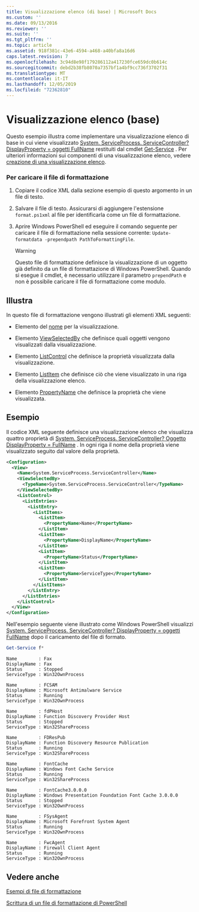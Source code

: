 ```yaml
---
title: Visualizzazione elenco (di base) | Microsoft Docs
ms.custom: ''
ms.date: 09/13/2016
ms.reviewer: ''
ms.suite: ''
ms.tgt_pltfrm: ''
ms.topic: article
ms.assetid: 918f381c-43e6-4594-a468-a40bfa8a16d6
caps.latest.revision: 7
ms.openlocfilehash: 3c94d8e98f179286112a417230fce659dc0b614c
ms.sourcegitcommit: debd2b38fb8070a7357bf1a4bf9cc736f3702f31
ms.translationtype: MT
ms.contentlocale: it-IT
ms.lasthandoff: 12/05/2019
ms.locfileid: "72362810"
---
```

# <a name="list-view-basic"></a>Visualizzazione elenco (base)

Questo esempio illustra come implementare una visualizzazione elenco di base in cui viene visualizzato [System. ServiceProcess. ServiceController? DisplayProperty = oggetti FullName](/dotnet/api/System.ServiceProcess.ServiceController) restituiti dal cmdlet [Get-Service](/powershell/module/microsoft.powershell.management/get-service) . Per ulteriori informazioni sui componenti di una visualizzazione elenco, vedere [creazione di una visualizzazione elenco](./creating-a-list-view.md).

### <a name="to-load-this-formatting-file"></a>Per caricare il file di formattazione

1. Copiare il codice XML dalla sezione esempio di questo argomento in un file di testo.

2. Salvare il file di testo. Assicurarsi di aggiungere l'estensione `format.ps1xml` al file per identificarla come un file di formattazione.

3. Aprire Windows PowerShell ed eseguire il comando seguente per caricare il file di formattazione nella sessione corrente: `Update-formatdata -prependpath PathToFormattingFile`.

   > [!WARNING]
   > Questo file di formattazione definisce la visualizzazione di un oggetto già definito da un file di formattazione di Windows PowerShell. Quando si esegue il cmdlet, è necessario utilizzare il parametro `prependPath` e non è possibile caricare il file di formattazione come modulo.

## <a name="demonstrates"></a>Illustra

In questo file di formattazione vengono illustrati gli elementi XML seguenti:

- Elemento del [nome](./name-element-for-view-format.md) per la visualizzazione.

- Elemento [ViewSelectedBy](./viewselectedby-element-format.md) che definisce quali oggetti vengono visualizzati dalla visualizzazione.

- Elemento [ListControl](./listcontrol-element-format.md) che definisce la proprietà visualizzata dalla visualizzazione.

- Elemento [ListItem](./listitem-element-for-listitems-for-listcontrol-format.md) che definisce ciò che viene visualizzato in una riga della visualizzazione elenco.

- Elemento [PropertyName](./propertyname-element-for-listitem-for-listcontrol-format.md) che definisce la proprietà che viene visualizzata.

## <a name="example"></a>Esempio

Il codice XML seguente definisce una visualizzazione elenco che visualizza quattro proprietà di [System. ServiceProcess. ServiceController? Oggetto DisplayProperty = FullName](/dotnet/api/System.ServiceProcess.ServiceController) . In ogni riga il nome della proprietà viene visualizzato seguito dal valore della proprietà.

```xml
<Configuration>
  <View>
    <Name>System.ServiceProcess.ServiceController</Name>
    <ViewSelectedBy>
      <TypeName>System.ServiceProcess.ServiceController</TypeName>
    </ViewSelectedBy>
    <ListControl>
      <ListEntries>
        <ListEntry>
          <ListItems>
            <ListItem>
              <PropertyName>Name</PropertyName>
            </ListItem>
            <ListItem>
              <PropertyName>DisplayName</PropertyName>
            </ListItem>
            <ListItem>
              <PropertyName>Status</PropertyName>
            </ListItem>
            <ListItem>
              <PropertyName>ServiceType</PropertyName>
            </ListItem>
          </ListItems>
        </ListEntry>
      </ListEntries>
    </ListControl>
  </View>
</Configuration>
```

Nell'esempio seguente viene illustrato come Windows PowerShell visualizzi [System. ServiceProcess. ServiceController? DisplayProperty = oggetti FullName](/dotnet/api/System.ServiceProcess.ServiceController) dopo il caricamento del file di formato.

```powershell
Get-Service f*
```

```output
Name        : Fax
DisplayName : Fax
Status      : Stopped
ServiceType : Win32OwnProcess

Name        : FCSAM
DisplayName : Microsoft Antimalware Service
Status      : Running
ServiceType : Win32OwnProcess

Name        : fdPHost
DisplayName : Function Discovery Provider Host
Status      : Stopped
ServiceType : Win32ShareProcess

Name        : FDResPub
DisplayName : Function Discovery Resource Publication
Status      : Running
ServiceType : Win32ShareProcess

Name        : FontCache
DisplayName : Windows Font Cache Service
Status      : Running
ServiceType : Win32ShareProcess

Name        : FontCache3.0.0.0
DisplayName : Windows Presentation Foundation Font Cache 3.0.0.0
Status      : Stopped
ServiceType : Win32OwnProcess

Name        : FSysAgent
DisplayName : Microsoft Forefront System Agent
Status      : Running
ServiceType : Win32OwnProcess

Name        : FwcAgent
DisplayName : Firewall Client Agent
Status      : Running
ServiceType : Win32OwnProcess
```

## <a name="see-also"></a>Vedere anche

[Esempi di file di formattazione](./examples-of-formatting-files.md)

[Scrittura di un file di formattazione di PowerShell](./writing-a-powershell-formatting-file.md)
